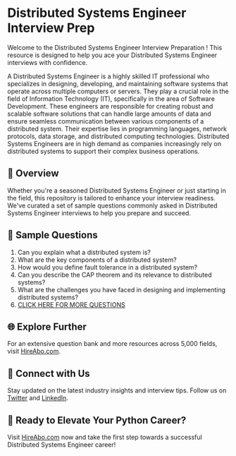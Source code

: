 # Distributed Systems Engineer Interview Prep

Welcome to the Distributed Systems Engineer Interview Preparation ! This resource is designed to help you ace your Distributed Systems Engineer interviews with confidence.

A Distributed Systems Engineer is a highly skilled IT professional who specializes in designing, developing, and maintaining software systems that operate across multiple computers or servers. They play a crucial role in the field of Information Technology (IT), specifically in the area of Software Development. These engineers are responsible for creating robust and scalable software solutions that can handle large amounts of data and ensure seamless communication between various components of a distributed system. Their expertise lies in programming languages, network protocols, data storage, and distributed computing technologies. Distributed Systems Engineers are in high demand as companies increasingly rely on distributed systems to support their complex business operations.

## 🚀 Overview

Whether you're a seasoned Distributed Systems Engineer or just starting in the field, this repository is tailored to enhance your interview readiness. We've curated a set of sample questions commonly asked in Distributed Systems Engineer interviews to help you prepare and succeed.

## 📝 Sample Questions

1. Can you explain what a distributed system is?
2. What are the key components of a distributed system?
3. How would you define fault tolerance in a distributed system?
4. Can you describe the CAP theorem and its relevance to distributed systems?
5. What are the challenges you have faced in designing and implementing distributed systems?
6. [CLICK HERE FOR MORE QUESTIONS](https://hireabo.com/job/0_0_89/Distributed%20Systems%20Engineer)

## 🌐 Explore Further

For an extensive question bank and more resources across 5,000 fields, visit [HireAbo.com](https://www.hireabo.com).

## 📱 Connect with Us

Stay updated on the latest industry insights and interview tips. Follow us on [Twitter](https://twitter.com/hireabo) and [LinkedIn](https://www.linkedin.com/in/hire-abo-3609972a8/).

## 🚀 Ready to Elevate Your Python Career?

Visit [HireAbo.com](https://www.hireabo.com) now and take the first step towards a successful Distributed Systems Engineer career!